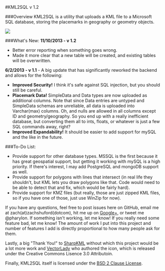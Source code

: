 #KML2SQL v 1.2

###Overview
KML2SQL is a utility that uploads a KML file to a Microsoft SQL database, storing the placemarks in geography or geometry objects.

<a href="http://goo.gl/TbYhK"><img src="https://raw.github.com/Pharylon/KML2SQL/master/download.png" /></a>

###What's New:
**11/10/2013 - v 1.2**
* Better error reporting when something goes wrong.
* Made it more clear that a new table will be created, and existing tables will be overwritten.

**6/2/2013 - v 1.1** - A big update that has significantly reworked the backend and allows for the following:
* **Improved Security!** I think it's safe against SQL injection, but you should still be careful.
* **Placemark Data!** SimpleData and Data types are now uploaded as additional columns. Note that since Data entries are untyped and SimpleData schemas are unreliable, all data is uploaded into Varchar(max) columns. Oh, and nulls are allowed in all columns except ID and geometry/geography. So you end up with a really inefficient database, but converting them all to ints, floats, or whatever is just a few SQL commands away, right?
* **Improved Expandability!** It should be easier to add support for mySQL and the like in the future.

###To-Do List:

* Provide support for other database types. MSSQL is the first because it has great geospatial support, but getting it working with mySQL is a high priority. If there's interest, I may add PostgreSQL and mongoDB support as well.
* Provide support for polygons with lines that intersect (in real life they shouldn't, but KML lets you draw polygons like that. Code would need to be able to detect that and fix, which would be fairly hard).
* Provide support for KMZ files (but really, those are just zipped KML files, so if you have one of those, just use WinZip for now).

If you have any questions, feel free to post issues here on GitHub, email me at zach(at)zachshuford(dotcom), hit me up on [Google+](https://plus.google.com/100663438782533486183), or tweet me @pharylon. If something isn't working, let me know! If you really need some feature bad, let me know! The amount of work I put into this project and number of features I add is directly proportional to how many people ask for them. 

Lastly, a big "Thank You!" to [SharpKML](http://sharpkml.codeplex.com/) without which this project would be a lot more work and [VectorLady](http://vectorlady.com/) who authored the icon, which is released under the Creative Commons Lisence 3.0 Attributoin.

Finally, KML2SQL itself is licensed under the [BSD 2 Clause License](https://github.com/Pharylon/KML2SQL/blob/master/License.txt). 